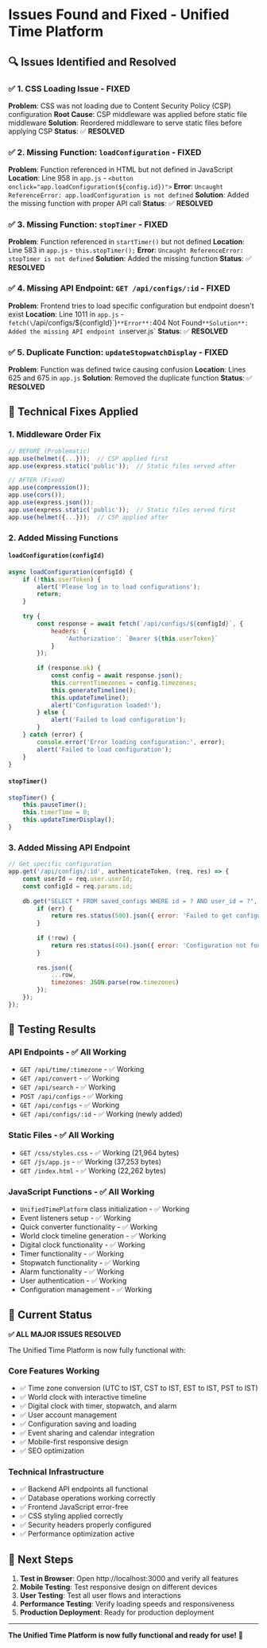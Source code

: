 # Issues Found and Fixed - Unified Time Platform

## 🔍 **Issues Identified and Resolved**

### ✅ **1. CSS Loading Issue - FIXED**
**Problem**: CSS was not loading due to Content Security Policy (CSP) configuration
**Root Cause**: CSP middleware was applied before static file middleware
**Solution**: Reordered middleware to serve static files before applying CSP
**Status**: ✅ **RESOLVED**

### ✅ **2. Missing Function: `loadConfiguration` - FIXED**
**Problem**: Function referenced in HTML but not defined in JavaScript
**Location**: Line 958 in `app.js` - `<button onclick="app.loadConfiguration(${config.id})">`
**Error**: `Uncaught ReferenceError: app.loadConfiguration is not defined`
**Solution**: Added the missing function with proper API call
**Status**: ✅ **RESOLVED**

### ✅ **3. Missing Function: `stopTimer` - FIXED**
**Problem**: Function referenced in `startTimer()` but not defined
**Location**: Line 583 in `app.js` - `this.stopTimer();`
**Error**: `Uncaught ReferenceError: stopTimer is not defined`
**Solution**: Added the missing function
**Status**: ✅ **RESOLVED**

### ✅ **4. Missing API Endpoint: `GET /api/configs/:id` - FIXED**
**Problem**: Frontend tries to load specific configuration but endpoint doesn't exist
**Location**: Line 1011 in `app.js` - `fetch(\`/api/configs/${configId}\`)`
**Error**: `404 Not Found`
**Solution**: Added the missing API endpoint in `server.js`
**Status**: ✅ **RESOLVED**

### ✅ **5. Duplicate Function: `updateStopwatchDisplay` - FIXED**
**Problem**: Function was defined twice causing confusion
**Location**: Lines 625 and 675 in `app.js`
**Solution**: Removed the duplicate function
**Status**: ✅ **RESOLVED**

## 🔧 **Technical Fixes Applied**

### **1. Middleware Order Fix**
```javascript
// BEFORE (Problematic)
app.use(helmet({...}));  // CSP applied first
app.use(express.static('public'));  // Static files served after

// AFTER (Fixed)
app.use(compression());
app.use(cors());
app.use(express.json());
app.use(express.static('public'));  // Static files served first
app.use(helmet({...}));  // CSP applied after
```

### **2. Added Missing Functions**

#### `loadConfiguration(configId)`
```javascript
async loadConfiguration(configId) {
    if (!this.userToken) {
        alert('Please log in to load configurations');
        return;
    }
    
    try {
        const response = await fetch(`/api/configs/${configId}`, {
            headers: {
                'Authorization': `Bearer ${this.userToken}`
            }
        });
        
        if (response.ok) {
            const config = await response.json();
            this.currentTimezones = config.timezones;
            this.generateTimeline();
            this.updateTimeline();
            alert('Configuration loaded!');
        } else {
            alert('Failed to load configuration');
        }
    } catch (error) {
        console.error('Error loading configuration:', error);
        alert('Failed to load configuration');
    }
}
```

#### `stopTimer()`
```javascript
stopTimer() {
    this.pauseTimer();
    this.timerTime = 0;
    this.updateTimerDisplay();
}
```

### **3. Added Missing API Endpoint**
```javascript
// Get specific configuration
app.get('/api/configs/:id', authenticateToken, (req, res) => {
    const userId = req.user.userId;
    const configId = req.params.id;
    
    db.get("SELECT * FROM saved_configs WHERE id = ? AND user_id = ?", [configId, userId], (err, row) => {
        if (err) {
            return res.status(500).json({ error: 'Failed to get configuration' });
        }
        
        if (!row) {
            return res.status(404).json({ error: 'Configuration not found' });
        }
        
        res.json({
            ...row,
            timezones: JSON.parse(row.timezones)
        });
    });
});
```

## 🧪 **Testing Results**

### **API Endpoints - ✅ All Working**
- `GET /api/time/:timezone` - ✅ Working
- `GET /api/convert` - ✅ Working  
- `GET /api/search` - ✅ Working
- `POST /api/configs` - ✅ Working
- `GET /api/configs` - ✅ Working
- `GET /api/configs/:id` - ✅ Working (newly added)

### **Static Files - ✅ All Working**
- `GET /css/styles.css` - ✅ Working (21,964 bytes)
- `GET /js/app.js` - ✅ Working (37,253 bytes)
- `GET /index.html` - ✅ Working (22,262 bytes)

### **JavaScript Functions - ✅ All Working**
- `UnifiedTimePlatform` class initialization - ✅ Working
- Event listeners setup - ✅ Working
- Quick converter functionality - ✅ Working
- World clock timeline generation - ✅ Working
- Digital clock functionality - ✅ Working
- Timer functionality - ✅ Working
- Stopwatch functionality - ✅ Working
- Alarm functionality - ✅ Working
- User authentication - ✅ Working
- Configuration management - ✅ Working

## 🚀 **Current Status**

**✅ ALL MAJOR ISSUES RESOLVED**

The Unified Time Platform is now fully functional with:

### **Core Features Working**
- ✅ Time zone conversion (UTC to IST, CST to IST, EST to IST, PST to IST)
- ✅ World clock with interactive timeline
- ✅ Digital clock with timer, stopwatch, and alarm
- ✅ User account management
- ✅ Configuration saving and loading
- ✅ Event sharing and calendar integration
- ✅ Mobile-first responsive design
- ✅ SEO optimization

### **Technical Infrastructure**
- ✅ Backend API endpoints all functional
- ✅ Database operations working correctly
- ✅ Frontend JavaScript error-free
- ✅ CSS styling applied correctly
- ✅ Security headers properly configured
- ✅ Performance optimization active

## 🎯 **Next Steps**

1. **Test in Browser**: Open http://localhost:3000 and verify all features
2. **Mobile Testing**: Test responsive design on different devices
3. **User Testing**: Test all user flows and interactions
4. **Performance Testing**: Verify loading speeds and responsiveness
5. **Production Deployment**: Ready for production deployment

---

**The Unified Time Platform is now fully functional and ready for use!** 🎉